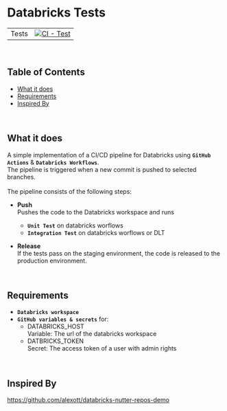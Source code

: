 # Databricks Tests
| | |
| --- | --- |
| Tests | [![CI - Test](https://github.com/ggkenios/databricks-champion/actions/workflows/cicd.yml/badge.svg)](https://github.com/ggkenios/databricks-champion/actions/workflows/cicd.yml) |
<br>

## Table of Contents
- [What it does](#what-it-does)
- [Requirements](#requirements)
- [Inspired By](#inspired-by)
<br>

## What it does
A simple implementation of a CI/CD pipeline for Databricks using **`GitHub Actions`** & **`Databricks Workflows`**. <br>
The pipeline is triggered when a new commit is pushed to selected branches. <br>
<br>
The pipeline consists of the following steps:
* **Push** <br>
    Pushes the code to the Databricks workspace and runs 
    - **`Unit Test`** on databricks worflows 
    - **`Integration Test`** on databricks worflows or DLT

* **Release** <br>
    If the tests pass on the staging environment, the code is released to the production environment.
<br>

## Requirements
* **`Databricks workspace`**
* **`GitHub variables & secrets`** for:
    * DATABRICKS_HOST <br>
      Variable: The url of the databricks workspace
    * DATBRICKS_TOKEN <br>
      Secret: The access token of a user with admin rights
<br>

## Inspired By
https://github.com/alexott/databricks-nutter-repos-demo
